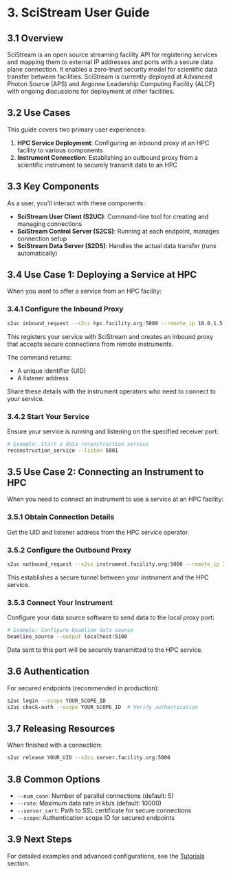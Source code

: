 # 3. SciStream User Guide

## 3.1 Overview

SciStream is an open source streaming facility API for registering services and mapping them to external IP addresses and ports with a secure data plane connection. It enables a zero-trust security model for scientific data transfer between facilities. SciStream is currently deployed at Advanced Photon Source (APS) and Argonne Leadership Computing Facility (ALCF) with ongoing discussions for deployment at other facilities.

## 3.2 Use Cases

This guide covers two primary user experiences:

1. **HPC Service Deployment**: Configuring an inbound proxy at an HPC facility to various components
2. **Instrument Connection**: Establishing an outbound proxy from a scientific instrument to securely transmit data to an HPC

## 3.3 Key Components

As a user, you'll interact with these components:

- **SciStream User Client (S2UC)**: Command-line tool for creating and managing connections
- **SciStream Control Server (S2CS)**: Running at each endpoint, manages connection setup
- **SciStream Data Server (S2DS)**: Handles the actual data transfer (runs automatically)

## 3.4 Use Case 1: Deploying a Service at HPC

When you want to offer a service from an HPC facility:

### 3.4.1 Configure the Inbound Proxy

```bash
s2uc inbound_request --s2cs hpc.facility.org:5000 --remote_ip 10.0.1.5 --receiver_ports 5001
```

This registers your service with SciStream and creates an inbound proxy that accepts secure connections from remote instruments.

The command returns:
- A unique identifier (UID)
- A listener address

Share these details with the instrument operators who need to connect to your service.

### 3.4.2 Start Your Service

Ensure your service is running and listening on the specified receiver port:

```bash
# Example: Start a data reconstruction service
reconstruction_service --listen 5001

```

## 3.5 Use Case 2: Connecting an Instrument to HPC

When you need to connect an instrument to use a service at an HPC facility:

### 3.5.1 Obtain Connection Details

Get the UID and listener address from the HPC service operator.

### 3.5.2 Configure the Outbound Proxy

```bash
s2uc outbound_request --s2cs instrument.facility.org:5000 --remote_ip 192.168.2.10 --receiver_ports 5100 YOUR_UID HPC_LISTENER_ADDRESS
```

This establishes a secure tunnel between your instrument and the HPC service.

### 3.5.3 Connect Your Instrument

Configure your data source software to send data to the local proxy port:

```bash
# Example: Configure beamline data source
beamline_source --output localhost:5100
```

Data sent to this port will be securely transmitted to the HPC service.

## 3.6 Authentication

For secured endpoints (recommended in production):

```bash
s2uc login --scope YOUR_SCOPE_ID
s2uc check-auth --scope YOUR_SCOPE_ID  # Verify authentication
```

## 3.7 Releasing Resources

When finished with a connection:

```bash
s2uc release YOUR_UID --s2cs server.facility.org:5000
```

## 3.8 Common Options

- `--num_conn`: Number of parallel connections (default: 5)
- `--rate`: Maximum data rate in kb/s (default: 10000)
- `--server_cert`: Path to SSL certificate for secure connections
- `--scope`: Authentication scope ID for secured endpoints

## 3.9 Next Steps

For detailed examples and advanced configurations, see the [Tutorials](tutorials.md) section.
